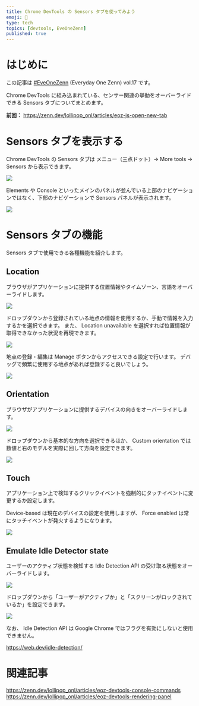 ```yaml
---
title: Chrome DevTools の Sensors タブを使ってみよう
emoji: 🍭
type: tech
topics: [devtools, EveOneZenn]
published: true
---
```


# はじめに

この記事は [#EveOneZenn](https://zenn.dev/topics/eveonezenn) (Everyday One Zenn) vol.17 です。

Chrome DevTools に組み込まれている、センサー関連の挙動をオーバーライドできる Sensors タブについてまとめます。

**前回：**
https://zenn.dev/lollipop_onl/articles/eoz-js-open-new-tab

# Sensors タブを表示する

Chrome DevTools の Sensors タブは メニュー（三点ドット）→ More tools → Sensors から表示できます。

![](https://storage.googleapis.com/zenn-user-upload/qrdmw917ebj046z5atyh33p2benf)

Elements や Console といったメインのパネルが並んでいる上部のナビゲーションではなく、下部のナビゲーションで Sensors パネルが表示されます。

![](https://storage.googleapis.com/zenn-user-upload/liwc1jbbppn6ven3dxn2ooss23ia)

# Sensors タブの機能

Sensors タブで使用できる各種機能を紹介します。

## Location

ブラウザがアプリケーションに提供する位置情報やタイムゾーン、言語をオーバーライドします。

![](https://storage.googleapis.com/zenn-user-upload/t3bkdc4c58cjh2cda8czyk9kmokl)

ドロップダウンから登録されている地点の情報を使用するか、手動で情報を入力するかを選択できます。
また、 Location unavailable を選択すれば位置情報が取得できなかった状況を再現できます。

![](https://storage.googleapis.com/zenn-user-upload/gf0zdrgpjt4hqpyk3h7nkrm63i3b)

地点の登録・編集は Manage ボタンからアクセスできる設定で行います。
デバッグで頻繁に使用する地点があれば登録すると良いでしょう。

![](https://storage.googleapis.com/zenn-user-upload/byay2q3o06ha5hr2wf9op2mg8uuc)

## Orientation

ブラウザがアプリケーションに提供するデバイスの向きをオーバーライドします。

![](https://storage.googleapis.com/zenn-user-upload/40w5xpwh9t3tk0p8hu8ckj9iqj1e)

ドロップダウンから基本的な方向を選択できるほか、 Custom orientation では数値と右のモデルを実際に回して方向を設定できます。

![](https://storage.googleapis.com/zenn-user-upload/un6k1ytoopijoku2pu6tevhhbef4)

## Touch

アプリケーション上で検知するクリックイベントを強制的にタッチイベントに変更するか設定します。

Device-based は現在のデバイスの設定を使用しますが、 Force enabled は常にタッチイベントが発火するようになります。

![](https://storage.googleapis.com/zenn-user-upload/jhvpjov15belgdk4wvomth3jcb0m)

## Emulate Idle Detector state

ユーザーのアクティブ状態を検知する Idle Detection API の受け取る状態をオーバーライドします。

![](https://storage.googleapis.com/zenn-user-upload/jhvpjov15belgdk4wvomth3jcb0m)

ドロップダウンから「ユーザーがアクティブか」と「スクリーンがロックされているか」を設定できます。

![](https://storage.googleapis.com/zenn-user-upload/ejbsm6yhjxzlaiswnpumofnoek1y)

なお、 Idle Detection API は Google Chrome ではフラグを有効にしないと使用できません。

https://web.dev/idle-detection/

# 関連記事

https://zenn.dev/lollipop_onl/articles/eoz-devtools-console-commands
https://zenn.dev/lollipop_onl/articles/eoz-devtools-rendering-panel
